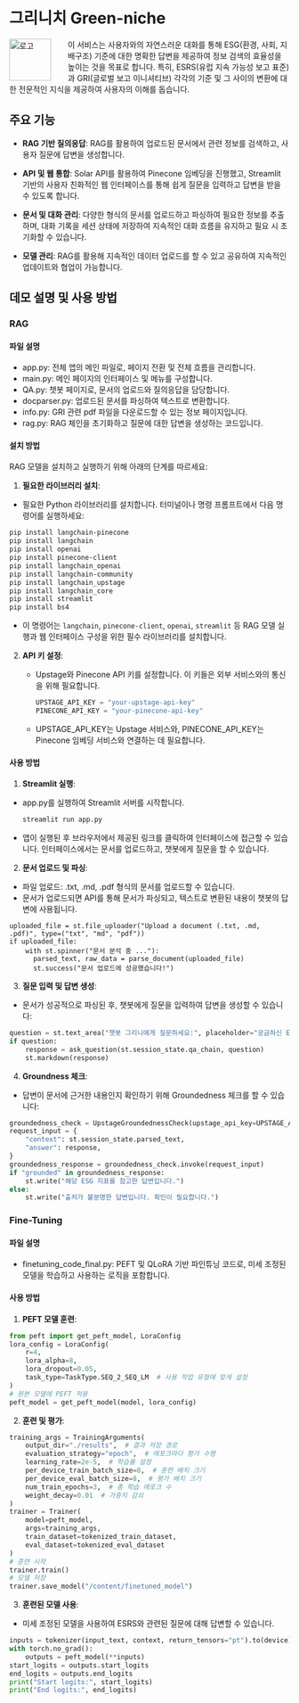# **그리니치 Green-niche** 

<div>
  <img src="https://github.com/minjae2002/Upstage_Green-Niche/blob/main/Green-niche-symbol.png" alt="로고" align="left" width="75" style="margin-right: 30px;">
  <p>
    이 서비스는 사용자와의 자연스러운 대화를 통해 ESG(환경, 사회, 지배구조) 기준에 대한 명확한 답변을 제공하여 정보 검색의 효율성을 높이는 것을 목표로 합니다. 특히, ESRS(유럽 지속 가능성 보고 표준)과 GRI(글로벌 보고 이니셔티브) 각각의 기준 및 그 사이의 변환에 대한 전문적인 지식을 제공하여 사용자의 이해를 돕습니다.
  </p>
</div>

## 주요 기능
*   **RAG 기반 질의응답**: RAG를 활용하여 업로드된 문서에서 관련 정보를 검색하고, 사용자 질문에 답변을 생성합니다.

*   **API 및 웹 통합**: Solar API를 활용하여 Pinecone 임베딩을 진행했고, Streamlit 기반의 사용자 친화적인 웹 인터페이스를 통해 쉽게 질문을 입력하고 답변을 받을 수 있도록 합니다.

*   **문서 및 대화 관리**: 다양한 형식의 문서를 업로드하고 파싱하여 필요한 정보를 추출하며, 대화 기록을 세션 상태에 저장하여 지속적인 대화 흐름을 유지하고 필요 시 초기화할 수 있습니다.

*   **모델 관리**: RAG를 활용해 지속적인 데이터 업로드를 할 수 있고 공유하여 지속적인 업데이트와 협업이 가능합니다.

## 데모 설명 및 사용 방법
### **RAG**
#### 파일 설명
  - app.py: 전체 앱의 메인 파일로, 페이지 전환 및 전체 흐름을 관리합니다.
  - main.py: 메인 페이지의 인터페이스 및 메뉴를 구성합니다.
  - QA.py: 챗봇 페이지로, 문서의 업로드와 질의응답을 담당합니다.
  - docparser.py: 업로드된 문서를 파싱하여 텍스트로 변환합니다.
  - info.py: GRI 관련 pdf 파일을 다운로드할 수 있는 정보 페이지입니다.
  - rag.py: RAG 체인을 초기화하고 질문에 대한 답변을 생성하는 코드입니다.

#### 설치 방법
RAG 모델을 설치하고 실행하기 위해 아래의 단계를 따르세요:

1. **필요한 라이브러리 설치**:
  - 필요한 Python 라이브러리를 설치합니다. 터미널이나 명령 프롬프트에서 다음 명령어를 실행하세요:

  ```bash
  pip install langchain-pinecone
  pip install langchain
  pip install openai
  pip install pinecone-client
  pip install langchain_openai
  pip install langchain-community
  pip install langchain_upstage
  pip install langchain_core
  pip install streamlit
  pip install bs4
  ```
  - 이 명령어는 `langchain`, `pinecone-client`, `openai`, `streamlit` 등 RAG 모델 실행과 웹 인터페이스 구성을 위한 필수 라이브러리를 설치합니다.  

2. **API 키 설정**:
   - Upstage와 Pinecone API 키를 설정합니다. 이 키들은 외부 서비스와의 통신을 위해 필요합니다.

     ```python
     UPSTAGE_API_KEY = "your-upstage-api-key"
     PINECONE_API_KEY = "your-pinecone-api-key"
     ```
   - UPSTAGE_API_KEY는 Upstage 서비스와, PINECONE_API_KEY는 Pinecone 임베딩 서비스와 연결하는 데 필요합니다.


#### 사용 방법

1. **Streamlit 실행**:
  - app.py를 실행하여 Streamlit 서버를 시작합니다.

    ```bash
    streamlit run app.py
    ```
  - 앱이 실행된 후 브라우저에서 제공된 링크를 클릭하여 인터페이스에 접근할 수 있습니다. 인터페이스에서는 문서를 업로드하고, 챗봇에게 질문을 할 수 있습니다.

2. **문서 업로드 및 파싱**:
  - 파일 업로드: .txt, .md, .pdf 형식의 문서를 업로드할 수 있습니다.
  - 문서가 업로드되면 API를 통해 문서가 파싱되고, 텍스트로 변환된 내용이 챗봇의 답변에 사용됩니다.
  ```pyhton
  uploaded_file = st.file_uploader("Upload a document (.txt, .md, .pdf)", type=("txt", "md", "pdf"))
  if uploaded_file:
      with st.spinner("문서 분석 중 ..."):
        parsed_text, raw_data = parse_document(uploaded_file)
        st.success("문서 업로드에 성공했습니다!")
  ```

3. **질문 입력 및 답변 생성**:
  - 문서가 성공적으로 파싱된 후, 챗봇에게 질문을 입력하여 답변을 생성할 수 있습니다:
  ```python
  question = st.text_area("챗봇 그리니에게 질문하세요:", placeholder="궁금하신 ESRS나 GRI 지표에 대해 질문하세요!")
  if question:
      response = ask_question(st.session_state.qa_chain, question)
      st.markdown(response)
  ```

4. **Groundness 체크**:
  - 답변이 문서에 근거한 내용인지 확인하기 위해 Groundedness 체크를 할 수 있습니다:
  ```python
  groundedness_check = UpstageGroundednessCheck(upstage_api_key=UPSTAGE_API_KEY)
  request_input = {
      "context": st.session_state.parsed_text,
      "answer": response,
  }
  groundedness_response = groundedness_check.invoke(request_input)
  if "grounded" in groundedness_response:
      st.write("해당 ESG 지표를 참고한 답변입니다.")
  else:
      st.write("출처가 불분명한 답변입니다. 확인이 필요합니다.")
  ```


### **Fine-Tuning**
#### 파일 설명
  - finetuning_code_final.py: PEFT 및 QLoRA 기반 파인튜닝 코드로, 미세 조정된 모델을 학습하고 사용하는 로직을 포함합니다.

#### 사용 방법
1. **PEFT 모델 훈련**:
```python
from peft import get_peft_model, LoraConfig
lora_config = LoraConfig(
    r=4,
    lora_alpha=8,
    lora_dropout=0.05,
    task_type=TaskType.SEQ_2_SEQ_LM  # 사용 작업 유형에 맞게 설정
)
# 원본 모델에 PEFT 적용
peft_model = get_peft_model(model, lora_config)
```

2. **훈련 및 평가**:
```python
training_args = TrainingArguments(
    output_dir="./results",  # 결과 저장 경로
    evaluation_strategy="epoch",  # 에포크마다 평가 수행
    learning_rate=2e-5,  # 학습률 설정
    per_device_train_batch_size=8,  # 훈련 배치 크기
    per_device_eval_batch_size=8,  # 평가 배치 크기
    num_train_epochs=3,  # 총 학습 에포크 수
    weight_decay=0.01  # 가중치 감쇠
)
trainer = Trainer(
    model=peft_model,
    args=training_args,
    train_dataset=tokenized_train_dataset,
    eval_dataset=tokenized_eval_dataset
)
# 훈련 시작
trainer.train()
# 모델 저장
trainer.save_model("/content/finetuned_model")
```

3. **훈련된 모델 사용**:
  - 미세 조정된 모델을 사용하여 ESRS와 관련된 질문에 대해 답변할 수 있습니다.
```python
inputs = tokenizer(input_text, context, return_tensors="pt").to(device)
with torch.no_grad():
    outputs = peft_model(**inputs)
start_logits = outputs.start_logits
end_logits = outputs.end_logits
print("Start logits:", start_logits)
print("End logits:", end_logits)
```

